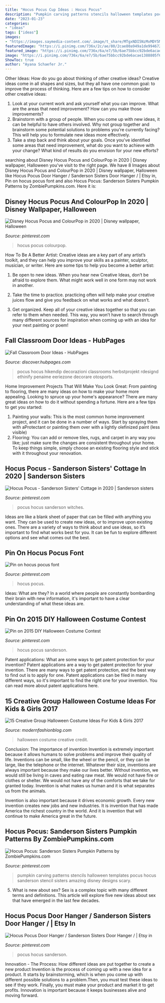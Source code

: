 ```yaml
---
title: "Hocus Pocus Cup Ideas : Hocus Pocus"
description: "Pumpkin carving patterns stencils halloween templates pocus hocus sanderson stencil sisters amazing disney designs scary"
date: "2023-01-23"
categories:
- "ideas"
tags: ["ideas"]
images:
- "https://images.saymedia-content.com/.image/t_share/MTgxNDI5NzMxMDY5MTQyMTE5/fall-classroom-door-ideas.jpg"
featuredImage: "https://i.pinimg.com/736x/2c/ae/80/2cae80a949a1de994672ebc186afd3bc.jpg"
featured_image: "https://i.pinimg.com/736x/6a/e7/5b/6ae75bbcc92bde6acae1388805f6b056.jpg"
image: "https://i.pinimg.com/736x/6a/e7/5b/6ae75bbcc92bde6acae1388805f6b056.jpg"
ShowToc: true
author: "Ayana Schaefer Jr."
---
```



Other Ideas: How do you go about thinking of other creative ideas?
Creative ideas come in all shapes and sizes, but they all have one common goal: to improve the process of thinking. Here are a few tips on how to consider other creative ideas:
1. Look at your current work and ask yourself what you can improve. What are the areas that need improvement? How can you make those improvements?
2. Brainstorm with a group of people. When you come up with new ideas, it can be helpful to have others involved. Why not group together and brainstorm some potential solutions to problems you're currently facing? This will help you to formulate new ideas more effectively.
3. Take a step back and think about your goals. Once you've identified some areas that need improvement, what do you want to achieve with your change? What kind of results do you envision for your new efforts?

	

		
searching about Disney Hocus Pocus and ColourPop in 2020 | Disney wallpaper, Halloween you've visit to the right page. We have 8 Images about Disney Hocus Pocus and ColourPop in 2020 | Disney wallpaper, Halloween like Hocus Pocus Door Hanger / Sanderson Sisters Door Hanger / | Etsy in, Pin on hocus pocus font and also Hocus Pocus: Sanderson Sisters Pumpkin Patterns by ZombiePumpkins.com. Here it is:
		
    
## Disney Hocus Pocus And ColourPop In 2020 | Disney Wallpaper, Halloween

<img loading=lazy src="https://i.pinimg.com/736x/6a/e7/5b/6ae75bbcc92bde6acae1388805f6b056.jpg" onerror="this.onerror=null;this.src='https://tse4.mm.bing.net/th?id=OIP.fO1Uoggr06No8RyzFLxBkQHaNK&amp;pid=15.1';" alt="Disney Hocus Pocus and ColourPop in 2020 | Disney wallpaper, Halloween">

_Source: pinterest.com_

>hocus pocus colourpop. 

	

How To Be A Better Artist:
Creative ideas are a key part of any artist’s toolkit, and they can help you improve your skills as a painter, sculptor, musician, or writer. Here are some tips to help you become a better artist:
1. Be open to new ideas. When you hear new Creative Ideas, don’t be afraid to explore them. What might work well in one form may not work in another.

2. Take the time to practice. practicing often will help make your creative juices flow and give you feedback on what works and what doesn’t.

3. Get organized. Keep all of your creative ideas together so that you can refer to them when needed. This way, you won’t have to search through many different sources for inspiration when coming up with an idea for your next painting or poem!

    
## Fall Classroom Door Ideas - HubPages

<img loading=lazy src="https://images.saymedia-content.com/.image/t_share/MTgxNDI5NzMxMDY5MTQyMTE5/fall-classroom-door-ideas.jpg" onerror="this.onerror=null;this.src='https://tse4.mm.bing.net/th?id=OIP.Btog_JgfK3p5JTFNpa6scwHaJ4&amp;pid=15.1';" alt="Fall Classroom Door Ideas - HubPages">

_Source: discover.hubpages.com_

>pocus hocus hikendip decorazioni classrooms herbstprojekt rdesignd ethinify penaime eeriezone decorare otosports. 

	

Home Improvement Projects That Will Make You Look Great: From painting to flooring, there are many ideas on how to make your home more appealing.
Looking to spruce up your home's appearance? There are many great ideas on how to do it without spending a fortune. Here are a few tips to get you started:
1. Painting your walls: This is the most common home improvement project, and it can be done in a number of ways. Start by spraying them with aProtectant or painting them over with a lightly olefinized paint (less visible) 
2. Flooring: You can add or remove tiles, rugs, and carpet in any way you like; just make sure the changes are consistent throughout your home. To keep things simple, simply choose an existing flooring style and stick with it throughout your renovation.

    
## Hocus Pocus - Sanderson Sisters&#039; Cottage In 2020 | Sanderson Sisters

<img loading=lazy src="https://i.pinimg.com/736x/2c/ae/80/2cae80a949a1de994672ebc186afd3bc.jpg" onerror="this.onerror=null;this.src='https://tse3.mm.bing.net/th?id=OIP.tI8xgzaNuqJj560_VjCh2gHaE8&amp;pid=15.1';" alt="Hocus Pocus - Sanderson Sisters&#039; Cottage in 2020 | Sanderson sisters">

_Source: pinterest.com_

>pocus hocus sanderson witches. 

	

Ideas are like a blank sheet of paper that can be filled with anything you want. They can be used to create new ideas, or to improve upon existing ones. There are a variety of ways to think about and use ideas, so it’s important to find what works best for you. It can be fun to explore different options and see what comes out the best.

    
## Pin On Hocus Pocus Font

<img loading=lazy src="https://i.pinimg.com/736x/1b/c2/81/1bc281bdf1694babbaf6af6e5430785b.jpg" onerror="this.onerror=null;this.src='https://tse1.mm.bing.net/th?id=OIP.nrsDyAlTJ85PsQTAiI9LswHaFS&amp;pid=15.1';" alt="Pin on hocus pocus font">

_Source: pinterest.com_

>hocus pocus. 

	

Ideas: What are they?
In a world where people are constantly bombarding their brain with new information, it's important to have a clear understanding of what these ideas are.

    
## Pin On 2015 DIY Halloween Costume Contest

<img loading=lazy src="https://i.pinimg.com/736x/b8/25/fb/b825fbca32972a0b6bc2a0e674b5828d--homemade-costumes-diy-costumes.jpg" onerror="this.onerror=null;this.src='https://tse2.mm.bing.net/th?id=OIP.c-Rra6zBOYadC_KHNFqsRQHaLH&amp;pid=15.1';" alt="Pin on 2015 DIY Halloween Costume Contest">

_Source: pinterest.com_

>hocus pocus sanderson. 

	

Patent applications: What are some ways to get patent protection for your invention?
Patent applications are a way to get patent protection for your invention. There are many ways to get patent protection, and the best way to find out is to apply for one. Patent applications can be filed in many different ways, so it's important to find the right one for your invention. You can read more about patent applications here.

    
## 15 Creative Group Halloween Costume Ideas For Kids &amp; Girls 2017

<img loading=lazy src="http://modernfashionblog.com/wp-content/uploads/2017/08/15-Creative-Group-Halloween-Costume-Ideas-For-Kids-Girls-2017-11.jpg" onerror="this.onerror=null;this.src='https://tse1.mm.bing.net/th?id=OIP.f2iW82ir4PQGeB6jcZ8-eAAAAA&amp;pid=15.1';" alt="15 Creative Group Halloween Costume Ideas For Kids &amp; Girls 2017">

_Source: modernfashionblog.com_

>halloween costume creative credit. 

	

Conclusion: The importance of invention
Invention is extremely important because it allows humans to solve problems and improve their quality of life. Inventions can be small, like the wheel or the pencil, or they can be large, like the telephone or the internet. Whatever their size, inventions are always important because they make our lives better.
Without invention, we would still be living in caves and eating raw meat. We would not have fire or clothes or shelter. We would not have any of the comforts that we take for granted today. Invention is what makes us human and it is what separates us from the animals.

Invention is also important because it drives economic growth. Every new invention creates new jobs and new industries. It is invention that has made America the richest country in the world. And it is invention that will continue to make America great in the future.

    
## Hocus Pocus: Sanderson Sisters Pumpkin Patterns By ZombiePumpkins.com

<img loading=lazy src="https://i.pinimg.com/736x/f6/37/38/f637388ab47a630159ac72004766c20a.jpg" onerror="this.onerror=null;this.src='https://tse3.mm.bing.net/th?id=OIP.MLzfmj0h6zY_C-iRS4KqugHaFj&amp;pid=15.1';" alt="Hocus Pocus: Sanderson Sisters Pumpkin Patterns by ZombiePumpkins.com">

_Source: pinterest.com_

>pumpkin carving patterns stencils halloween templates pocus hocus sanderson stencil sisters amazing disney designs scary. 

	

5. What is new about sex?
Sex is a complex topic with many different terms and definitions. This article will explore five new ideas about sex that have emerged in the last few decades.

    
## Hocus Pocus Door Hanger / Sanderson Sisters Door Hanger / | Etsy In

<img loading=lazy src="https://i.pinimg.com/736x/b5/75/e2/b575e22f84ba247517908eddef7ee1d1.jpg" onerror="this.onerror=null;this.src='https://tse3.mm.bing.net/th?id=OIP.geg46x7FjcAsDpm8MqMghAHaJ3&amp;pid=15.1';" alt="Hocus Pocus Door Hanger / Sanderson Sisters Door Hanger / | Etsy in">

_Source: pinterest.com_

>pocus hocus sanderson. 

	

Innovation - The Process: How different ideas are put together to create a new product
Invention is the process of coming up with a new idea for a product. It starts by brainstorming, which is when you come up with different possible solutions to a problem.Then, you must test these ideas to see if they work. Finally, you must make your product and market it to get profits. Innovation is important because it keeps businesses alive and moving forward.

